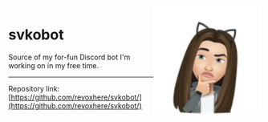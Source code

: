 <!--
*** Official Duino Stats Mini website README
*** by revoxhere, 2021
-->

<a href="https://duinocoin.com">
  <img src="svkobot.png" width="215px" align="right"/>
</a>

<h1>svkobot</h1>

Source of my for-fun Discord bot I'm working on in my free time.

<hr>

Repository link: [https://github.com/revoxhere/svkobot/](https://github.com/revoxhere/svkobot/)

